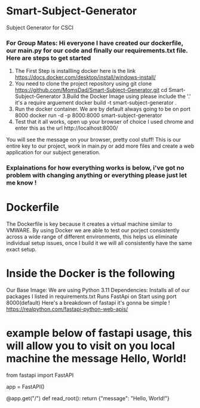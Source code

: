 # Smart-Subject-Generator
Subject Generator for CSCI

### For Group Mates: Hi everyone I have created our dockerfile, our main.py for our code and finally our requirements.txt file. Here are steps to get started

1. The First Step is installling docker here is the link https://docs.docker.com/desktop/install/windows-install/
2. You need to clone the project repository using
git clone https://github.com/MomsDad/Smart-Subject-Generator.git
cd Smart-Subject-Generator
3.Build the Docker Image using please include the '.' it's a require arguement
docker build -t smart-subject-generator .
4. Run the docker container. We are by default always going to be on port 8000
docker run -d -p 8000:8000 smart-subject-generator
5. Test that it all works, open up your browser of choice I used chrome and enter this as the url
http://localhost:8000/

You will see the message on your browser, pretty cool stuff! This is our entire key to our project, work in main.py or add more files and create a web application for our subject generation.


### Explainations for how everything works is below, i've got no problem with changing anything or everything please just let me know !

# Dockerfile
The Dockerfile is key because it creates a virtual machine similar to VMWARE. By using Docker we are able to test our porject consistently across a wide range of different environments,
this helps us eliminate individual setup issues, once I build it we will all consistently have the same exact setup.

# Inside the Docker is the following

Our Base Image: We are using Python 3.11
Dependencies: Installs all of our packages I listed in requirements.txt
Runs FastApi on Start using port 8000(default)
Here's a breakdown of fastapi it's gonna be simple ! https://realpython.com/fastapi-python-web-apis/

# example below of fastapi usage, this will allow you to visit on you local machine the message Hello, World!

from fastapi import FastAPI

app = FastAPI()

@app.get("/")
def read_root():
    return {"message": "Hello, World!"}


